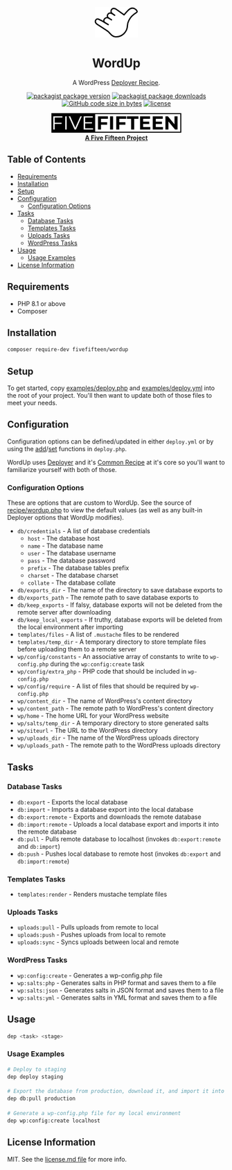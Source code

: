 <div align="center">

  <a href="https://github.com/fivefifteen/wordup">
    <picture>
      <source media="(prefers-color-scheme: dark)" srcset="./assets/wordup-white.png">
      <img src="./assets/wordup.png" alt="WordUp">
    </picture>
  </a>

  # WordUp

  A WordPress [Deployer Recipe](https://deployer.org).

  [![packagist package version](https://img.shields.io/packagist/v/fivefifteen/wordup.svg?style=flat-square)](https://packagist.org/packages/fivefifteen/wordup)
  [![packagist package downloads](https://img.shields.io/packagist/dt/fivefifteen/wordup.svg?style=flat-square)](https://packagist.org/packages/fivefifteen/wordup)
  [![GitHub code size in bytes](https://img.shields.io/github/languages/code-size/fivefifteen/wordup?style=flat-square)](https://github.com/fivefifteen/wordup)
  [![license](https://img.shields.io/github/license/fivefifteen/wordup.svg?style=flat-square)](https://github.com/fivefifteen/wordup/blob/main/license.md)

  <a href="https://fivefifteen.com" target="_blank"><img src="./assets/fivefifteen.png" /><br /><b>A Five Fifteen Project</b></a>

</div>


## Table of Contents

- [Requirements](#requirements)
- [Installation](#installation)
- [Setup](#setup)
- [Configuration](#configuration)
    - [Configuration Options](#configuration-options)
- [Tasks](#tasks)
    - [Database Tasks](#database-tasks)
    - [Templates Tasks](#templates-tasks)
    - [Uploads Tasks](#uploads-tasks)
    - [WordPress Tasks](#wordpress-tasks)
- [Usage](#usage)
    - [Usage Examples](#usage-examples)
- [License Information](#license-information)


## Requirements

- PHP 8.1 or above
- Composer


## Installation

```sh
composer require-dev fivefifteen/wordup
```


## Setup

To get started, copy [examples/deploy.php](examples/deploy.php) and [examples/deploy.yml](examples/deploy.yml) into the root of your project. You'll then want to update both of those files to meet your needs.


## Configuration

Configuration options can be defined/updated in either `deploy.yml` or by using the [add](https://deployer.org/docs/7.x/api#add)/[set](https://deployer.org/docs/7.x/api#set) functions in `deploy.php`.

WordUp uses [Deployer](https://deployer.org/docs/7.x/basics) and it's [Common Recipe](https://deployer.org/docs/7.x/recipe/common) at it's core so you'll want to familiarize yourself with both of those.


### Configuration Options

These are options that are custom to WordUp. See the source of [recipe/wordup.php](recipe/wordup.php) to view the default values (as well as any built-in Deployer options that WordUp modifies).

 - `db/credentials` - A list of database credentials
     - `host` - The database host
     - `name` - The database name
     - `user` - The database username
     - `pass` - The database password
     - `prefix` - The database tables prefix
     - `charset` - The database charset
     - `collate` - The database collate
 - `db/exports_dir` - The name of the directory to save database exports to
 - `db/exports_path` - The remote path to save database exports to
 - `db/keep_exports` - If falsy, database exports will not be deleted from the remote server after downloading
 - `db/keep_local_exports` - If truthy, database exports will be deleted from the local environment after importing
 - `templates/files` - A list of `.mustache` files to be rendered
 - `templates/temp_dir` - A temporary directory to store template files before uploading them to a remote server
 - `wp/config/constants` - An associative array of constants to write to `wp-config.php` during the `wp:config:create` task
 - `wp/config/extra_php` - PHP code that should be included in `wp-config.php`
 - `wp/config/require` - A list of files that should be required by `wp-config.php`
 - `wp/content_dir` - The name of WordPress's content directory
 - `wp/content_path` - The remote path to WordPress's content directory
 - `wp/home` - The home URL for your WordPress website
 - `wp/salts/temp_dir` - A temporary directory to store generated salts
 - `wp/siteurl` - The URL to the WordPress directory
 - `wp/uploads_dir` - The name of the WordPress uploads directory
 - `wp/uploads_path` - The remote path to the WordPress uploads directory


## Tasks

### Database Tasks

 - `db:export` - Exports the local database
 - `db:import` - Imports a database export into the local database
 - `db:export:remote` - Exports and downloads the remote database
 - `db:import:remote` - Uploads a local database export and imports it into the remote database
 - `db:pull` - Pulls remote database to localhost (invokes `db:export:remote` and `db:import`)
 - `db:push` - Pushes local database to remote host (invokes `db:export` and `db:import:remote`)

### Templates Tasks

 - `templates:render` - Renders mustache template files

### Uploads Tasks

 - `uploads:pull` - Pulls uploads from remote to local
 - `uploads:push` - Pushes uploads from local to remote
 - `uploads:sync` - Syncs uploads between local and remote

### WordPress Tasks

 - `wp:config:create` - Generates a wp-config.php file
 - `wp:salts:php` - Generates salts in PHP format and saves them to a file
 - `wp:salts:json` - Generates salts in JSON format and saves them to a file
 - `wp:salts:yml` - Generates salts in YML format and saves them to a file


## Usage

```sh
dep <task> <stage>
```

### Usage Examples

```sh
# Deploy to staging
dep deploy staging

# Export the database from production, download it, and import it into the local database
dep db:pull production

# Generate a wp-config.php file for my local environment
dep wp:config:create localhost
```

## License Information

MIT. See the [license.md file](license.md) for more info.